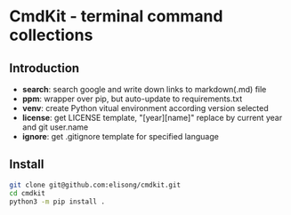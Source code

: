 # CmdKit - terminal command collections

## Introduction

- **search**: search google and write down links to markdown(.md) file
- **ppm**: wrapper over pip, but auto-update to requirements.txt
- **venv**: create Python vitual environment according version selected
- **license**: get LICENSE template, "[year][name]" replace by current year and git user.name
- **ignore**: get .gitignore template for specified language

## Install

```sh
git clone git@github.com:elisong/cmdkit.git
cd cmdkit
python3 -m pip install .
```
